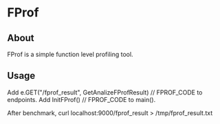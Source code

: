 # FProf
## About
FProf is a simple function level profiling tool.

## Usage
Add
e.GET("/fprof_result", GetAnalizeFProfResult) // FPROF_CODE
to endpoints.
Add
InitFProf() // FPROF_CODE
to main().

After benchmark,
curl localhost:9000/fprof_result > /tmp/fprof_result.txt

